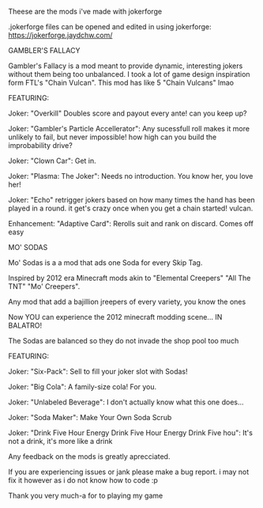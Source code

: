 Theese are the mods i've made with jokerforge

.jokerforge files can be opened and edited in using jokerforge: https://jokerforge.jaydchw.com/



GAMBLER'S FALLACY

Gambler's Fallacy is a mod meant to provide dynamic, interesting jokers without them being too unbalanced. I took a lot of game design inspiration form FTL's "Chain Vulcan". This mod has like 5 "Chain Vulcans" lmao



FEATURING:

Joker: "Overkill" Doubles score and payout every ante! can you keep up?

Joker: "Gambler's Particle Accellerator": Any sucessfull roll makes it more unlikely to fail, but never impossible! how high can you build the improbability drive?

Joker: "Clown Car": Get in.

Joker: "Plasma: The Joker": Needs no introduction. You know her, you love her!

Joker: "Echo" retrigger jokers based on how many times the hand has been played in a round. it get's crazy once when you get a chain started! vulcan.

Enhancement: "Adaptive Card": Rerolls suit and rank on discard. Comes off easy



MO' SODAS

Mo' Sodas is a a mod that ads one Soda for every Skip Tag.

Inspired by 2012 era Minecraft mods akin to "Elemental Creepers" "All The TNT" "Mo' Creepers".

Any mod that add a bajillion jreepers of every variety, you know the ones

Now YOU can experience the 2012 minecraft modding scene... IN BALATRO!

The Sodas are balanced so they do not invade the shop pool too much



FEATURING:

Joker: "Six-Pack": Sell to fill your joker slot with Sodas!

Joker: "Big Cola": A family-size cola! For you.

Joker: "Unlabeled Beverage": I don't actually know what this one does...

Joker: "Soda Maker": Make Your Own Soda Scrub

Joker: "Drink Five Hour Energy Drink Five Hour Energy Drink Five hou": It's not a drink, it's more like a drink



Any feedback on the mods is greatly aprecciated.

If you are experiencing issues or jank please make a bug report. i may not fix it however as i do not know how to code :p 

Thank you very much-a for to playing my game
